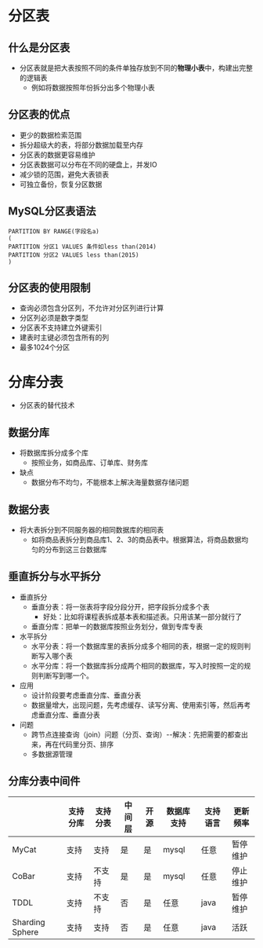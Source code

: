 # 分区表
## 什么是分区表
- 分区表就是把大表按照不同的条件单独存放到不同的**物理小表**中，构建出完整的逻辑表
	- 例如将数据按照年份拆分出多个物理小表

## 分区表的优点
- 更少的数据检索范围
- 拆分超级大的表，将部分数据加载至内存
- 分区表的数据更容易维护
- 分区表数据可以分布在不同的硬盘上，并发IO
- 减少锁的范围，避免大表锁表
- 可独立备份，恢复分区数据

## MySQL分区表语法
```
PARTITION BY RANGE(字段名a)
(
PARTITION 分区1 VALUES 条件如less than(2014)
PARTITION 分区2 VALUES less than(2015)
)
```

## 分区表的使用限制
- 查询必须包含分区列，不允许对分区列进行计算
- 分区列必须是数字类型
- 分区表不支持建立外键索引
- 建表时主键必须包含所有的列
- 最多1024个分区

# 分库分表
- 分区表的替代技术

## 数据分库
- 将数据库拆分成多个库
	- 按照业务，如商品库、订单库、财务库
- 缺点
	- 数据分布不均匀，不能根本上解决海量数据存储问题

## 数据分表
- 将大表拆分到不同服务器的相同数据库的相同表
	- 如将商品表拆分到商品库1、2、3的商品表中。根据算法，将商品数据均匀的分布到这三台数据库

## 垂直拆分与水平拆分
- 垂直拆分
	- 垂直分表：将一张表将字段分段分开，把字段拆分成多个表
		- 好处：比如将课程表拆成基本表和描述表。只用该某一部分就行了
	- 垂直分库：把单一的数据库按照业务划分，做到专库专表
- 水平拆分
	- 水平分表：将一个数据库里的表拆分成多个相同的表，根据一定的规则判断写入哪个表
	- 水平分库：将一个数据库拆分成两个相同的数据库，写入时按照一定的规则判断写到哪一个。
- 应用
	- 设计阶段要考虑垂直分库、垂直分表
	- 数据量增大，出现问题，先考虑缓存、读写分离、使用索引等，然后再考虑垂直分库、垂直分表
- 问题
	- 跨节点连接查询（join）问题（分页、查询）--解决：先把需要的都查出来，再在代码里分页、排序
	- 多数据源管理

## 分库分表中间件
|      |支持分库|支持分表|中间层|开源|数据库支持|支持语言|更新频率|
|------|---------|---------|-------|----|-----------|---------|--------|
|MyCat|支持    |支持  |是   |是   |mysql |  任意    |暂停维护 |
|CoBar|支持    |不支持  |是   |是   |mysql |  任意    |停止维护 |
|TDDL|支持    |不支持  |否   |是   |任意    |  java    |暂停维护 |
|Sharding Sphere|支持 |支持  |否  |是   |任意 |  java    |活跃 |

